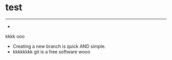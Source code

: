  # test
 ---
 -
 kkkk
 ooo
- Creating a new branch is quick AND simple.
- kkkkkkkk
git is a free software
wooo
